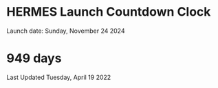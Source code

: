 # HERMES Launch Countdown Clock

Launch date: Sunday, November 24 2024
# 949 days

Last Updated Tuesday, April 19 2022